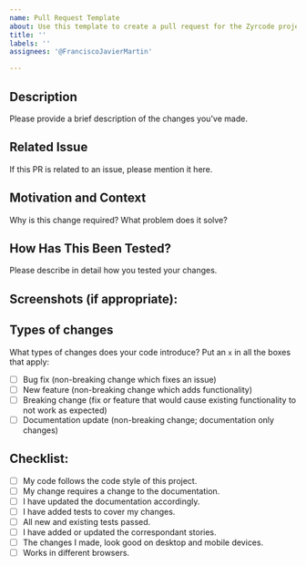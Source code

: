 ```yaml
---
name: Pull Request Template
about: Use this template to create a pull request for the Zyrcode project.
title: ''
labels: ''
assignees: '@FranciscoJavierMartin'

---
```


## Description

Please provide a brief description of the changes you've made.

## Related Issue

If this PR is related to an issue, please mention it here.

## Motivation and Context

Why is this change required? What problem does it solve?

## How Has This Been Tested?

Please describe in detail how you tested your changes.

## Screenshots (if appropriate):

## Types of changes

What types of changes does your code introduce? Put an `x` in all the boxes that apply:

- [ ] Bug fix (non-breaking change which fixes an issue)
- [ ] New feature (non-breaking change which adds functionality)
- [ ] Breaking change (fix or feature that would cause existing functionality to not work as expected)
- [ ] Documentation update (non-breaking change; documentation only changes)

## Checklist:

- [ ] My code follows the code style of this project.
- [ ] My change requires a change to the documentation.
- [ ] I have updated the documentation accordingly.
- [ ] I have added tests to cover my changes.
- [ ] All new and existing tests passed.
- [ ] I have added or updated the correspondant stories.
- [ ] The changes I made, look good on desktop and mobile devices.
- [ ] Works in different browsers.
